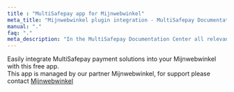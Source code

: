 ```yaml
---
title : "MultiSafepay app for Mijnwebwinkel"
meta_title: "Mijnwebwinkel plugin integration - MultiSafepay Documentation Center"
manual: "."
faq: "."
meta_description: "In the MultiSafepay Documentation Center all relevant information regarding our Plugins and API. As well as Support pages for Payment Method, Tools and General Questions. You can also find the contact details of our Support Team and Integration Team."
---
```

Easily integrate MultiSafepay payment solutions into your Mijnwebwinkel with this free app.<br>
This app is managed by our partner Mijnwebwinkel, for support please contact [Mijnwebwinkel](https://www.mijnwebwinkel.nl/support)